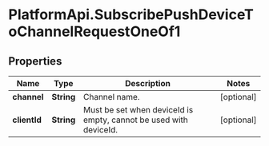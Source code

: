 # PlatformApi.SubscribePushDeviceToChannelRequestOneOf1

## Properties

Name | Type | Description | Notes
------------ | ------------- | ------------- | -------------
**channel** | **String** | Channel name. | [optional] 
**clientId** | **String** | Must be set when deviceId is empty, cannot be used with deviceId. | [optional] 


